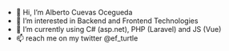 - 👋 Hi, I’m Alberto Cuevas Ocegueda
- 👀 I’m interested in Backend and Frontend Technologies
- 🌱 I’m currently using C# (asp.net), PHP (Laravel) and JS (Vue)
- 📫 reach me on my twitter @ef_turtle

<!---
efturtle/efturtle is a ✨ special ✨ repository because its `README.md` (this file) appears on your GitHub profile.
You can click the Preview link to take a look at your changes.
--->
